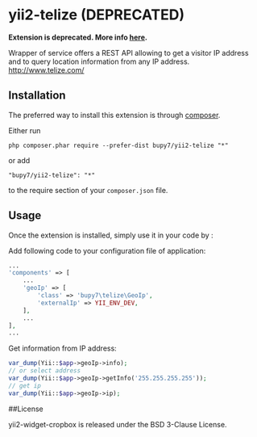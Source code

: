 yii2-telize (DEPRECATED)
========================

**Extension is deprecated. More info [here](http://www.cambus.net/adventures-in-running-a-free-public-api/).**

Wrapper of service offers a REST API allowing to get a visitor IP address and 
to query location information from any IP address. http://www.telize.com/

Installation
------------

The preferred way to install this extension is through [composer](http://getcomposer.org/download/).

Either run

```
php composer.phar require --prefer-dist bupy7/yii2-telize "*"
```

or add

```
"bupy7/yii2-telize": "*"
```

to the require section of your `composer.json` file.


Usage
-----

Once the extension is installed, simply use it in your code by  :

Add following code to your configuration file of application:

```php
...
'components' => [
    ...
    'geoIp' => [
        'class' => 'bupy7\telize\GeoIp',
        'externalIp' => YII_ENV_DEV,
    ],
    ...
],
...
```

Get information from IP address:

```php
var_dump(Yii::$app->geoIp->info);
// or select address
var_dump(Yii::$app->geoIp->getInfo('255.255.255.255'));
// get ip
var_dump(Yii::$app->geoIp->ip);
```


##License

yii2-widget-cropbox is released under the BSD 3-Clause License.
